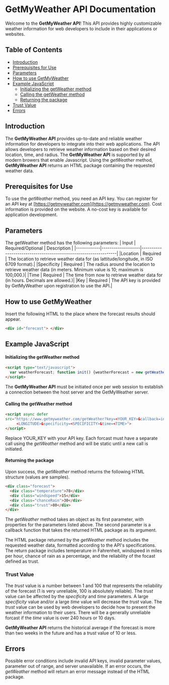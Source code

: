 # GetMyWeather API Documentation

Welcome to the **GetMyWeather API**! This API provides highly customizable weather information for web developers to include in their applications or websites. 

## Table of Contents
- [Introduction](#introduction)
- [Prerequisites for Use](#prerequisites-for-use)
- [Parameters](#parameters)
- [How to use GetMyWeather](#how-to-use-getmyweather)
- [Example JavaScript](#example-javascript)
  - [Initializing the getWeather method](#initializing-the-getweather-method)
  - [Calling the getWeather method](#calling-the-getweather-method)
  - [Returning the package](#returning-the-package)
- [Trust Value](#trust-value)
- [Errors](#errors)

## Introduction

The **GetMyWeather API** provides up-to-date and reliable weather information for developers to integrate into their web applications. The API allows developers to retrieve weather information based on their desired location, time, and radius. The **GetMyWeather API** is supported by all modern browers that enable Javascript. Using the *getWeather* method, **GetMyWeather API** returns an HTML package containing the requested weather data.

## Prerequisites for Use

To use the *getWeather* method, you need an API key. You can register for an API key at [https://getmyweather.com](https://getmyweather.com). Cost information is provided on the website. A no-cost key is available for application development.

## Parameters
The getWeather method has the following parameters:
| Input      | Required/Optional | Description                                                     |
|------------|-------------------|-----------------------------------------------------------------|
|Location    | Required          | The location to retrieve weather data for (as lattitude/longitude, in ISO 6709 format).|
|Specificity | Required          | The radius around the location to retrieve weather data (in meters. Minimum value is 10; maximum is 100,000.)|
|Time        | Required          | The time from now to retrieve weather data for (in hours. Decimals are allowed.)|
|Key         | Required          | The API key is provided by GetMyWeather upon registration to use the API.|

## How to use GetMyWeather

Insert the following HTML to the place where the forecast results should appear.

```html
<div id="forecast"> </div>
```

## Example JavaScript 
#### Initializing the getWeather method
```html
<script type="text/javascript">
  var weatherForecast; function init() {weatherForecast = new getWeather(document.getElementById('forecast')}
</script>
```
The **GetMyWeather API** must be initiated once per web session to establish a connection between the host server and the GetMyWeather server.

#### Calling the getWeather method
```html
<script async defer
src="https://www.getmyweather.com/getWeather?key=<YOUR_KEY>&callback=init&location=<LATITUDE>:
     <LONGITUDE>&specificity=<SPECIFICITY>&time=<TIME>">
</script>
```
Replace YOUR_KEY with your API key. Each forcast must have a separate call using the *getWeather* method and will be static until a new call is initiated.

#### Returning the package
Upon success, the *getWeather* method returns the following HTML structure (values are samples).
```html
<div class="forecast">
  <div class="temperature">78</div>
  <div class="windspeed">15</div>
  <div class="chanceRain">30</div>
  <div class="trust">80</div>
</div>
```

The *getWeather* method takes an object as its first parameter, with properties for the parameters listed above. The second parameter is a callback function that takes the returned HTML package as its argument.

The HTML package returned by the *getWeather* method includes the requested weather data, formatted according to the API's specifications. The return package includes temperature in Fahrenheit, windspeed in miles per hour, chance of rain as a percentage, and the reliability of the focast defined as trust. 


### Trust Value

The *trust* value is a number between 1 and 100 that represents the reliability of the forecast (1 is very unreliable, 100 is absolutely reliable). The *trust* value can be affected by the *specificity* and *time* parameters. A large *specificity* value and/or a large *time* value will decrease the *trust* value. The *trust* value can be used by web developers to decide how to present the weather information to their users. There will be a generally unreliable forcast if the *time* value is over 240 hours or 10 days. 

**GetMyWeather API** returns the historical average if the forecast is more than two weeks in the future and has a *trust* value of 10 or less.

## Errors
Possible error conditions include invalid API keys, invalid parameter values, parameter out of range, and server unavailable. If an error occurs, the *getWeather* method will return an error message instead of the HTML package. 



